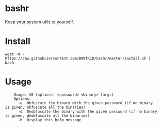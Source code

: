 # bashr

Keep your system utils to yourself.

# Install

`wget -O - https://raw.githubusercontent.com/B00TK1D/bashr/master/install.sh | bash`

# Usage

```{bash}
    Usage: $0 [options] <password> <binary> [args]
    Options:
      -e  Obfuscate the binary with the given password (if no binary is given, obfuscate all the binaries)
      -d  Deobfuscate the binary with the given password (if no binary is given, deobfuscate all the binaries)
      -h  Display this help message
```